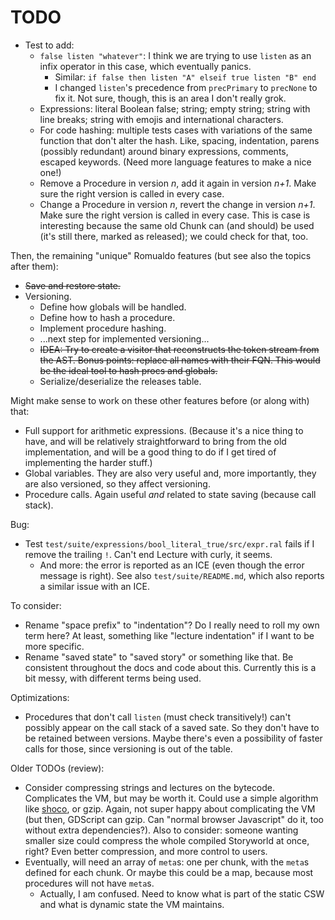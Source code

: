 # TODO

* Test to add:
    * `false listen "whatever"`: I think we are trying to use `listen` as an
      infix operator in this case, which eventually panics.
        * Similar: `if false then listen "A" elseif true listen "B" end`
        * I changed `listen`'s precedence from `precPrimary` to `precNone` to
          fix it. Not sure, though, this is an area I don't really grok.
    * Expressions: literal Boolean false; string; empty string; string with line
      breaks; string with emojis and international characters.
    * For code hashing: multiple tests cases with variations of the same
      function that don't alter the hash. Like, spacing, indentation, parens
      (possibly redundant) around binary expressions, comments, escaped
      keywords. (Need more language features to make a nice one!)
    * Remove a Procedure in version *n*, add it again in version *n+1*. Make
      sure the right version is called in every case.
    * Change a Procedure in version *n*, revert the change in version *n+1*.
      Make sure the right version is called in every case. This is case is
      interesting because the same old Chunk can (and should) be used (it's
      still there, marked as released); we could check for that, too.

Then, the remaining "unique" Romualdo features (but see also the topics after
them):

* ~~Save and restore state.~~
* Versioning.
    * Define how globals will be handled.
    * Define how to hash a procedure.
    * Implement procedure hashing.
    * ...next step for implemented versioning...
    * ~~IDEA: Try to create a visitor that reconstructs the token stream from the
      AST. Bonus points: replace all names with their FQN. This would be the
      ideal tool to hash procs and globals.~~
    * Serialize/deserialize the releases table.

Might make sense to work on these other features before (or along with) that:

* Full support for arithmetic expressions. (Because it's a nice thing to have,
  and will be relatively straightforward to bring from the old implementation,
  and will be a good thing to do if I get tired of implementing the harder
  stuff.)
* Global variables. They are also very useful and, more importantly, they are
  also versioned, so they affect versioning.
* Procedure calls. Again useful *and* related to state saving (because call
  stack).

Bug:

* Test `test/suite/expressions/bool_literal_true/src/expr.ral` fails if I remove
  the trailing `!`. Can't end Lecture with curly, it seems.
    * And more: the error is reported as an ICE (even though the error message
      is right). See also `test/suite/README.md`, which also reports a similar
      issue with an ICE.

To consider:

* Rename "space prefix" to "indentation"? Do I really need to roll my own term
  here? At least, something like "lecture indentation" if I want to be more
  specific.
* Rename "saved state" to "saved story" or something like that. Be consistent
  throughout the docs and code about this. Currently this is a bit messy, with
  different terms being used.

Optimizations:

* Procedures that don't call `listen` (must check transitively!) can't possibly
  appear on the call stack of a saved sate. So they don't have to be retained
  between versions. Maybe there's even a possibility of faster calls for those,
  since versioning is out of the table.

Older TODOs (review):

* Consider compressing strings and lectures on the bytecode. Complicates the VM,
  but may be worth it. Could use a simple algorithm like
  [shoco](https://ed-von-schleck.github.io/shoco/), or gzip. Again, not super
  happy about complicating the VM (but then, GDScript can gzip. Can "normal
  browser Javascript" do it, too without extra dependencies?). Also to consider:
  someone wanting smaller size could compress the whole compiled Storyworld at
  once, right? Even better compression, and more control to users.
* Eventually, will need an array of `meta`s: one per chunk, with the `meta`s
  defined for each chunk. Or maybe this could be a map, because most
  procedures will not have `meta`s.
    * Actually, I am confused. Need to know what is part of the static CSW
      and what is dynamic state the VM maintains.
